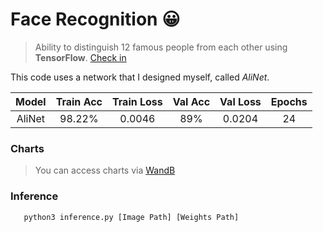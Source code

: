 # Face Recognition 😀
> Ability to distinguish 12 famous people from each other using **TensorFlow**. [Check in](https://drive.google.com/drive/folders/1WGSotRtFPYGuxPEGkWWRsBPlVXFSvl7p?usp=sharing)

This code uses a network that I designed myself, called _AliNet_.

| Model  | Train Acc | Train Loss | Val Acc | Val Loss | Epochs |
|  :-:   |   :-:     |     :-:    |   :-:   |   :-:    |  :-:   |
| AliNet |  98.22%   |   0.0046   |   89%   |  0.0204  |   24   |

### Charts
> You can access charts via [WandB](https://wandb.ai/aliyaghoubian/Face%20Recognition?workspace=user-aliyaghoubian)

### Inference
````shell
   python3 inference.py [Image Path] [Weights Path]
````
